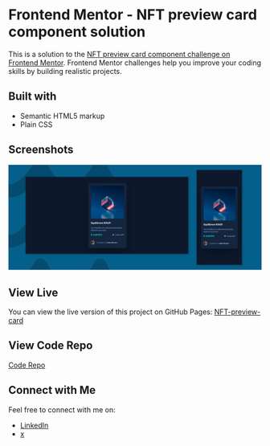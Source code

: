 # Frontend Mentor - NFT preview card component solution

This is a solution to the [NFT preview card component challenge on Frontend Mentor](https://www.frontendmentor.io/challenges/nft-preview-card-component-SbdUL_w0U). Frontend Mentor challenges help you improve your coding skills by building realistic projects. 

## Built with

- Semantic HTML5 markup
- Plain CSS


## Screenshots

![Screenshot](img/screenshot.png)

## View Live

You can view the live version of this project on GitHub Pages: [NFT-preview-card](https://upovibe.github.io/FrontendMentor-Solutions/NFT-preview-card/)

## View Code Repo

[Code Repo](https://github.com/upovibe/FrontendMentor-Solutions/edit/main/NFT-preview-card)

## Connect with Me

Feel free to connect with me on:

- [LinkedIn](https://www.linkedin.com/in/upovibe/)
- [x](https://www.x.com/upovibe/)
